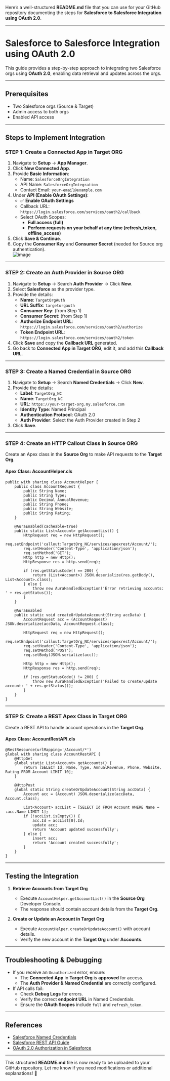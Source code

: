 Here’s a well-structured **README.md** file that you can use for your GitHub repository documenting the steps for **Salesforce to Salesforce Integration using OAuth 2.0**.  

---

# **Salesforce to Salesforce Integration using OAuth 2.0**  

This guide provides a step-by-step approach to integrating two Salesforce orgs using **OAuth 2.0**, enabling data retrieval and updates across the orgs.

---

## **Prerequisites**  
- Two Salesforce orgs (Source & Target)  
- Admin access to both orgs  
- Enabled API access  

---

## **Steps to Implement Integration**  

### **STEP 1: Create a Connected App in Target ORG**  
1. Navigate to **Setup** → **App Manager**.  
2. Click **New Connected App**.  
3. Provide **Basic Information**:  
   - Name: `SalesforceOrgIntegration`  
   - API Name: `SalesforceOrgIntegration`  
   - Contact Email: `your-email@example.com`  
4. Under **API (Enable OAuth Settings)**:  
   - ✅ **Enable OAuth Settings**  
   - Callback URL: `https://login.salesforce.com/services/oauth2/callback`  
   - Select OAuth Scopes:  
     - **Full access (full)**
     - **Perform requests on your behalf at any time (refresh_token, offline_access)**  
5. Click **Save & Continue**.  
6. Copy the **Consumer Key** and **Consumer Secret** (needed for Source org authentication).  
![image](https://github.com/user-attachments/assets/0b5cfd4e-330c-4a70-a271-a8443edbf0d2)

---

### **STEP 2: Create an Auth Provider in Source ORG**  
1. Navigate to **Setup** → Search **Auth Provider** → Click **New**.  
2. Select **Salesforce** as the provider type.  
3. Provide the details:  
   - **Name**: `TargetOrgAuth`  
   - **URL Suffix**: `targetorgauth`  
   - **Consumer Key**: (from Step 1)  
   - **Consumer Secret**: (from Step 1)  
   - **Authorize Endpoint URL**: `https://login.salesforce.com/services/oauth2/authorize`  
   - **Token Endpoint URL**: `https://login.salesforce.com/services/oauth2/token`  
4. Click **Save** and copy the **Callback URL** generated.  
5. Go back to **Connected App in Target ORG**, edit it, and add this **Callback URL**.  

---

### **STEP 3: Create a Named Credential in Source ORG**  
1. Navigate to **Setup** → Search **Named Credentials** → Click **New**.  
2. Provide the details:  
   - **Label**: `TargetOrg_NC`  
   - **Name**: `TargetOrg_NC`  
   - **URL**: `https://your-target-org.my.salesforce.com`  
   - **Identity Type**: Named Principal  
   - **Authentication Protocol**: OAuth 2.0  
   - **Auth Provider**: Select the Auth Provider created in Step 2  
3. Click **Save**.  

---

### **STEP 4: Create an HTTP Callout Class in Source ORG**  
Create an Apex class in the **Source Org** to make API requests to the **Target Org**.  

#### **Apex Class: AccountHelper.cls**  
```apex
public with sharing class AccountHelper {
    public class AccountRequest {
        public String Name;
        public String Type;
        public Decimal AnnualRevenue;
        public String Phone;
        public String Website;
        public String Rating;
    }
    
    @AuraEnabled(cacheable=true)
    public static List<Account> getAccountList() {        
        HttpRequest req = new HttpRequest();
        req.setEndpoint('callout:TargetOrg_NC/services/apexrest/Account/');
        req.setHeader('Content-Type', 'application/json');
        req.setMethod('GET');
        Http http = new Http();
        HttpResponse res = http.send(req);
        
        if (res.getStatusCode() == 200) {
            return (List<Account>) JSON.deserialize(res.getBody(), List<Account>.class);
        } else {
            throw new AuraHandledException('Error retrieving accounts: ' + res.getStatus());
        }
    }

    @AuraEnabled
    public static void createOrUpdateAccount(String accData) {
        AccountRequest acc = (AccountRequest) JSON.deserialize(accData, AccountRequest.class);
        
        HttpRequest req = new HttpRequest();
        req.setEndpoint('callout:TargetOrg_NC/services/apexrest/Account/');
        req.setHeader('Content-Type', 'application/json');
        req.setMethod('POST');
        req.setBody(JSON.serialize(acc));
        
        Http http = new Http();
        HttpResponse res = http.send(req);
        
        if (res.getStatusCode() != 200) {
            throw new AuraHandledException('Failed to create/update account: ' + res.getStatus());
        }
    }
}
```

---

### **STEP 5: Create a REST Apex Class in Target ORG**  
Create a REST API to handle account operations in the **Target Org**.  

#### **Apex Class: AccountRestAPI.cls**  
```apex
@RestResource(urlMapping='/Account/*')
global with sharing class AccountRestAPI {
    @HttpGet
    global static List<Account> getAccounts() {
        return [SELECT Id, Name, Type, AnnualRevenue, Phone, Website, Rating FROM Account LIMIT 10];
    }

    @HttpPost
    global static String createOrUpdateAccount(String accData) {
        Account acc = (Account) JSON.deserialize(accData, Account.class);
        
        List<Account> accList = [SELECT Id FROM Account WHERE Name = :acc.Name LIMIT 1];
        if (!accList.isEmpty()) {
            acc.Id = accList[0].Id;
            update acc;
            return 'Account updated successfully';
        } else {
            insert acc;
            return 'Account created successfully';
        }
    }
}
```

---

## **Testing the Integration**  

1. **Retrieve Accounts from Target Org**  
   - Execute `AccountHelper.getAccountList()` in the **Source Org** Developer Console.  
   - The response should contain account details from the **Target Org**.  

2. **Create or Update an Account in Target Org**  
   - Execute `AccountHelper.createOrUpdateAccount()` with account details.  
   - Verify the new account in the **Target Org** under **Accounts**.  

---

## **Troubleshooting & Debugging**  
- If you receive an `Unauthorized` error, ensure:  
  - The **Connected App** in **Target Org** is **approved** for access.  
  - The **Auth Provider & Named Credential** are correctly configured.  
- If API calls fail:  
  - Check **Debug Logs** for errors.  
  - Verify the correct **endpoint URL** in Named Credentials.  
  - Ensure the **OAuth Scopes** include `full` and `refresh_token`.  

---

## **References**  
- [Salesforce Named Credentials](https://developer.salesforce.com/docs/atlas.en-us.apexcode.meta/apexcode/apex_callouts_named_credentials.htm)  
- [Salesforce REST API Guide](https://developer.salesforce.com/docs/atlas.en-us.api_rest.meta/api_rest/)  
- [OAuth 2.0 Authorization in Salesforce](https://help.salesforce.com/s/articleView?id=sf.remoteaccess_oauth_web_server_flow.htm&type=5)  

---

This structured **README.md** file is now ready to be uploaded to your GitHub repository. Let me know if you need modifications or additional explanations! 🚀
